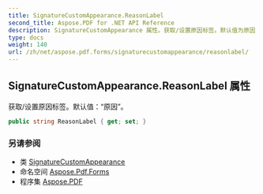 ```yaml
---
title: SignatureCustomAppearance.ReasonLabel
second_title: Aspose.PDF for .NET API Reference
description: SignatureCustomAppearance 属性。获取/设置原因标签。默认值为原因
type: docs
weight: 140
url: /zh/net/aspose.pdf.forms/signaturecustomappearance/reasonlabel/
---
```

## SignatureCustomAppearance.ReasonLabel 属性

获取/设置原因标签。默认值：“原因”。

```csharp
public string ReasonLabel { get; set; }
```

### 另请参阅

* 类 [SignatureCustomAppearance](../)
* 命名空间 [Aspose.Pdf.Forms](../../../aspose.pdf.forms/)
* 程序集 [Aspose.PDF](../../../)